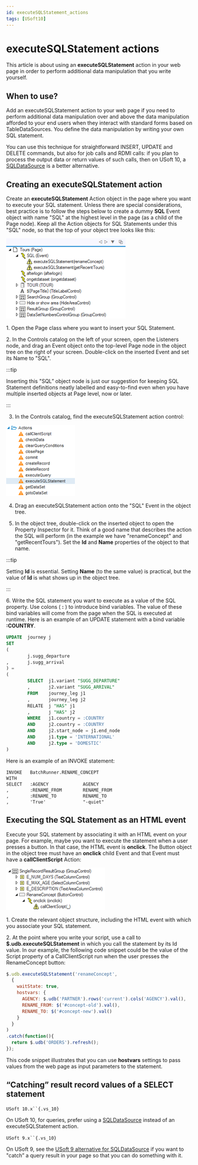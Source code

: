 ```yaml
---
id: executeSQLStatement_actions
tags: [USoft10]
---
```

# executeSQLStatement actions

This article is about using an **executeSQLStatement** action in your web page in order to perform additional data manipulation that you write yourself.

## When to use?

Add an executeSQLStatement action to your web page if you need to perform additional data manipulation over and above the data manipulation afforded to your end users when they interact with standard forms based on TableDataSources. You define the data manipulation by writing your own SQL statement.

You can use this technique for straightforward INSERT, UPDATE and DELETE commands, but also for job calls and RDMI calls: if you plan to process the output data or return values of such calls, then on USoft 10, a [SQLDataSource](/docs/Web_and_app_UIs/Data_sources/SQLDataSources.md) is a better alternative.

## Creating an executeSQLStatement action

Create an **executeSQLStatement** Action object in the page where you want to execute your SQL statement. Unless there are special considerations, best practice is to follow the steps below to create a dummy **SQL** Event object with name "SQL" at the highest level in the page (as a child of the Page node). Keep all the Action objects for SQL Statements under this "SQL" node, so that the top of your object tree looks like this:

![](./assets/d77ce1fe-fa3a-43b0-b8bb-0b52331cc061.png)

1. Open the Page class where you want to insert your SQL Statement.

2. In the Controls catalog on the left of your screen, open the Listeners node, and drag an Event object onto the top-level Page node in the object tree on the right of your screen. Double-click on the inserted Event and set its Name to "SQL".


:::tip

Inserting this "SQL” object node is just our suggestion for keeping SQL Statement definitions neatly labelled and easy-to-find even when you have multiple inserted objects at Page level, now or later.

:::

3. In the Controls catalog, find the executeSQLStatement action control:

![](./assets/84f64dd8-b5fa-417a-8410-4f5a937b4aca.png)

4. Drag an executeSQLStatement action onto the "SQL" Event in the object tree.

5. In the object tree, double-click on the inserted object to open the Property Inspector for it. Think of a good name that describes the action the SQL will perform (in the example we have "renameConcept" and "getRecentTours"). Set the **Id** and **Name** properties of the object to that name.


:::tip

Setting **Id** is essential. Setting **Name** (to the same value) is practical, but the value of **Id** is what shows up in the object tree.

:::

6. Write the SQL statement you want to execute as a value of the SQL property. Use colons ( **:** ) to introduce bind variables. The value of these bind variables will come from the page when the SQL is executed at runtime. Here is an example of an UPDATE statement with a bind variable **:COUNTRY**.

```sql
UPDATE  journey j
SET
(
        j.sugg_departure
,       j.sugg_arrival
) =
(
        SELECT  j1.variant "SUGG_DEPARTURE"
        ,       j2.variant "SUGG_ARRIVAL"
        FROM    journey_leg j1
        ,       journey_leg j2
        RELATE  j "HAS" j1
        ,       j "HAS" j2
        WHERE   j1.country = :COUNTRY
        AND     j2.country = :COUNTRY
        AND     j2.start_node = j1.end_node
        AND     j1.type = 'INTERNATIONAL'
        AND     j2.type = 'DOMESTIC'
)

```

Here is an example of an INVOKE statement:

```
INVOKE   BatchRunner.RENAME_CONCEPT
WITH
SELECT   :AGENCY             AGENCY
,        :RENAME_FROM        RENAME_FROM
,        :RENAME_TO          RENAME_TO
,        'True'              "-quiet"

```

## Executing the SQL Statement as an HTML event

Execute your SQL statement by associating it with an HTML event on your page. For example, maybe you want to execute the statement when a user presses a button. In that case, the HTML event is **onclick**. The Button object in the object tree must have an **onclick** child Event and that Event must have a **callClientScript** Action:

![](./assets/f103dcde-e839-4f85-b350-841701344a73.png)

1. Create the relevant object structure, including the HTML event with which you associate your SQL statement.

2. At the point where you write your script, use a call to **$.udb.executeSQLStatement** in which you call the statement by its Id value. In our example, the following code snippet could be the value of the Script property of a CallClientScript run when the user presses the RenameConcept button:

```js
$.udb.executeSQLStatement('renameConcept',
  {
    waitState: true,
    hostvars: {
      AGENCY: $.udb('PARTNER').rows('current').cols('AGENCY').val(),
      RENAME_FROM: $('#concept-old').val(),
      RENAME_TO: $('#concept-new').val()
    }
  }
)
.catch(function(){
  return $.udb('ORDERS').refresh();
});
```

This code snippet illustrates that you can use **hostvars** settings to pass values from the web page as input parameters to the statement.

## “Catching” result record values of a SELECT statement

`USoft 10.x``{.vs_10}`

On USoft 10, for queries, prefer using a [SQLDataSource]() instead of an executeSQLStatement action.

`USoft 9.x``{.vs_10}`

On USoft 9, see the [USoft 9 alternative for SQLDataSource]() if you want to "catch” a query result in your page so that you can do something with it.